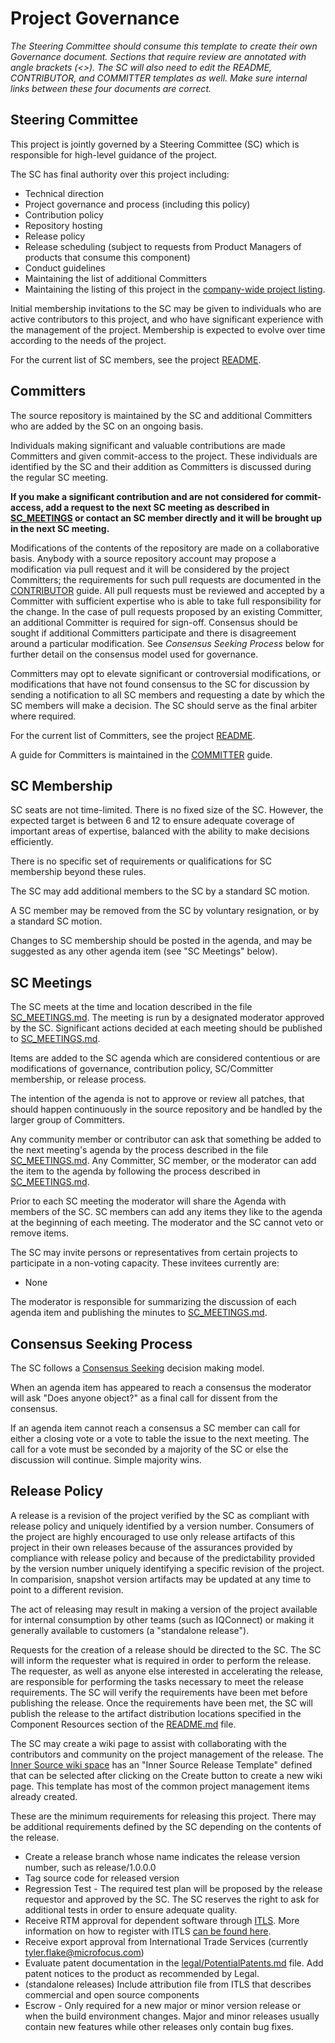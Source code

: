 # <Project Name> Project Governance

*The Steering Committee should consume this template to create their own Governance document. Sections that require review are annotated with angle brackets (<>). The SC will also need to edit the README, CONTRIBUTOR, and COMMITTER templates as well. Make sure internal links between these four documents are correct.* 

## Steering Committee

This project is jointly governed by a Steering Committee (SC) which is responsible for high-level guidance of the project.

The SC has final authority over this project including:

*   Technical direction
*   Project governance and process (including this policy)
*   Contribution policy
*   Repository hosting
*   Release policy
*   Release scheduling (subject to requests from Product Managers of products that consume this component)
*   Conduct guidelines
*   Maintaining the list of additional Committers
*   Maintaining the listing of this project in the [company-wide project listing](http://wiki.esecurity.net:8090/display/IS/Inner+Source+Home#InnerSourceHome-ProjectCatalog).

Initial membership invitations to the SC may be given to individuals who are active contributors to this project, and who have significant experience with the management of the project. Membership is expected to evolve over time according to the needs of the project.

For the current list of SC members, see the project [README](README.md).

## Committers

The source repository is maintained by the SC and additional Committers who are added by the SC on an ongoing basis.

Individuals making significant and valuable contributions are made Committers and given commit-access to the project. These individuals are identified by the SC and their addition as Committers is discussed during the regular SC meeting.

**If you make a significant contribution and are not considered for commit-access, add a request to the next SC meeting as described in [SC_MEETINGS](SC_MEETINGS.md) or contact an SC member directly and it will be brought up in the next SC meeting.**

Modifications of the contents of the repository are made on a collaborative basis. Anybody with a source repository account may propose a modification via pull request and it will be considered by the project Committers; the requirements for such pull requests are documented in the [CONTRIBUTOR](CONTRIBUTOR.md) guide. All pull requests must be reviewed and accepted by a Committer with sufficient expertise who is able to take full responsibility for the change. In the case of pull requests proposed by an existing Committer, an additional Committer is required for sign-off. Consensus should be sought if additional Committers participate and there is disagreement around a particular modification. See _Consensus Seeking Process_ below for further detail on the consensus model used for governance.

Committers may opt to elevate significant or controversial modifications, or modifications that have not found consensus to the SC for discussion by sending a notification to all SC members and requesting a date by which the SC members will make a decision. The SC should serve as the final arbiter where required.

For the current list of Committers, see the project [README](README.md).

A guide for Committers is maintained in the [COMMITTER](COMMITTER.md) guide.

## SC Membership

SC seats are not time-limited. There is no fixed size of the SC. However, the expected target is between 6 and 12 to ensure adequate coverage of important areas of expertise, balanced with the ability to make decisions efficiently.

There is no specific set of requirements or qualifications for SC membership beyond these rules.

The SC may add additional members to the SC by a standard SC motion.

A SC member may be removed from the SC by voluntary resignation, or by a standard SC motion.

Changes to SC membership should be posted in the agenda, and may be suggested as any other agenda item (see "SC Meetings" below).

## SC Meetings

The SC meets at the time and location described in the file [SC_MEETINGS.md](SC_MEETINGS.md). The meeting is run by a designated moderator approved by the SC. Significant actions decided at each meeting should be published to [SC_MEETINGS.md](SC_MEETINGS.md).

Items are added to the SC agenda which are considered contentious or are modifications of governance, contribution policy, SC/Committer membership, or release process.

The intention of the agenda is not to approve or review all patches, that should happen continuously in the source repository and be handled by the larger group of Committers.

Any community member or contributor can ask that something be added to the next meeting's agenda by the process described in the file [SC_MEETINGS.md](SC_MEETINGS.md). Any Committer, SC member, or the moderator can add the item to the agenda by following the process described in [SC_MEETINGS.md](SC_MEETINGS.md).

Prior to each SC meeting the moderator will share the Agenda with members of the SC. SC members can add any items they like to the agenda at the beginning of each meeting. The moderator and the SC cannot veto or remove items.

The SC may invite persons or representatives from certain projects to participate in a non-voting capacity. These invitees currently are:

*   None

The moderator is responsible for summarizing the discussion of each agenda item and publishing the minutes to [SC_MEETINGS.md](SC_MEETINGS.md).

## Consensus Seeking Process

The SC follows a [Consensus Seeking](http://en.wikipedia.org/wiki/Consensus-seeking_decision-making) decision making model.

When an agenda item has appeared to reach a consensus the moderator will ask "Does anyone object?" as a final call for dissent from the consensus.

If an agenda item cannot reach a consensus a SC member can call for either a closing vote or a vote to table the issue to the next meeting. The call for a vote must be seconded by a majority of the SC or else the discussion will continue. Simple majority wins.

## Release Policy 

A release is a revision of the project verified by the SC as compliant with release policy and uniquely identified by a version number.  Consumers of the project are highly encouraged to use only release artifacts of this project in their own releases because of the assurances provided by compliance with release policy and because of the predictability provided by the version number uniquely identifying a specific revision of the project.  In comparision, snapshot version artifacts may be updated at any time to point to a different revision.

The act of releasing may result in making a version of the project available for internal consumption by other teams (such as IQConnect) or making it generally available to customers (a "standalone release").

Requests for the creation of a release should be directed to the SC.  The SC will inform the requester what is required in order to perform the release.  The requester, as well as anyone else interested in accelerating the release, are responsible for performing the tasks necessary to meet the release requirements.  The SC will verify the requirements have been met before publishing the release.  Once the requirements have been met, the SC will publish the release to the artifact distribution locations specified in the Component Resources section of the [README.md](README.md) file.

The SC may create a wiki page to assist with collaborating with the contributors and community on the project management of the release.  The [Inner Source wiki space](http://jira.provo.novell.com:8090/display/IS/Inner+Source+Home) has an "Inner Source Release Template" defined that can be selected after clicking on the Create button to create a new wiki page.  This template has most of the common project management items already created.

These are the minimum requirements for releasing this project. There may be additional requirements defined by the SC depending on the contents of the release.

*   Create a release branch whose name indicates the release version number, such as release/1.0.0.0
*   Tag source code for released version
*   Regression Test - The required test plan will be proposed by the release requestor and approved by the SC. The SC reserves the right to ask for additional tests in order to ensure adequate quality.
*   Receive RTM approval for dependent software through [ITLS](http://alliance.microfocus.com/RegistrationList.aspx).  More information on how to register with ITLS [can be found here](http://wiki.esecurity.net:8090/display/IS/Library+ITLS+Registrations).
*   Receive export approval from International Trade Services (currently tyler.flake@microfocus.com)
*   Evaluate patent documentation in the [legal/PotentialPatents.md](legal/PotentialPatents.md) file. Add patent notices to the product as recommended by Legal.
*   (standalone releases) Include attribution file from ITLS that describes commercial and open source components
*   Escrow - Only required for a new major or minor version release or when the build environment changes.  Major and minor releases usually contain new features while other releases only contain bug fixes.

